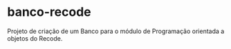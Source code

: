 # banco-recode

Projeto de criação de um Banco para o módulo de Programação orientada a objetos do Recode. 
